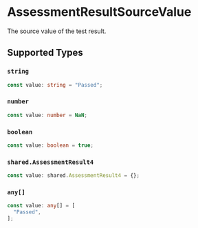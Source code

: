 # AssessmentResultSourceValue

The source value of the test result.


## Supported Types

### `string`

```typescript
const value: string = "Passed";
```

### `number`

```typescript
const value: number = NaN;
```

### `boolean`

```typescript
const value: boolean = true;
```

### `shared.AssessmentResult4`

```typescript
const value: shared.AssessmentResult4 = {};
```

### `any[]`

```typescript
const value: any[] = [
  "Passed",
];
```

